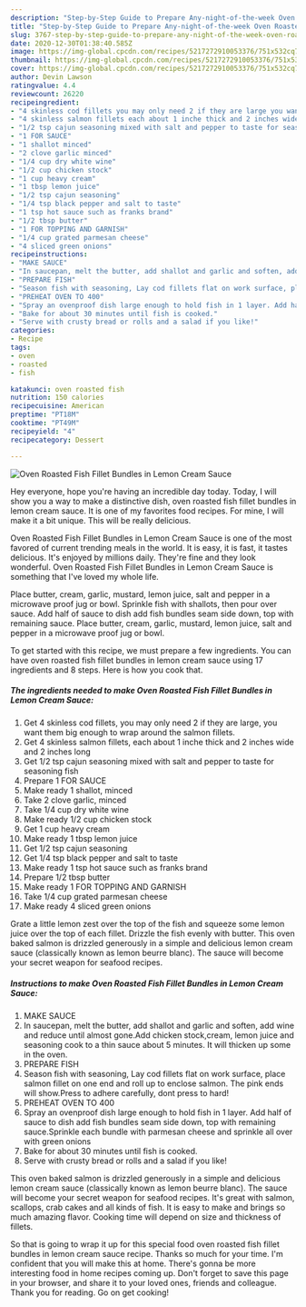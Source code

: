 ```yaml
---
description: "Step-by-Step Guide to Prepare Any-night-of-the-week Oven Roasted Fish Fillet Bundles in Lemon Cream Sauce"
title: "Step-by-Step Guide to Prepare Any-night-of-the-week Oven Roasted Fish Fillet Bundles in Lemon Cream Sauce"
slug: 3767-step-by-step-guide-to-prepare-any-night-of-the-week-oven-roasted-fish-fillet-bundles-in-lemon-cream-sauce
date: 2020-12-30T01:38:40.585Z
image: https://img-global.cpcdn.com/recipes/5217272910053376/751x532cq70/oven-roasted-fish-fillet-bundles-in-lemon-cream-sauce-recipe-main-photo.jpg
thumbnail: https://img-global.cpcdn.com/recipes/5217272910053376/751x532cq70/oven-roasted-fish-fillet-bundles-in-lemon-cream-sauce-recipe-main-photo.jpg
cover: https://img-global.cpcdn.com/recipes/5217272910053376/751x532cq70/oven-roasted-fish-fillet-bundles-in-lemon-cream-sauce-recipe-main-photo.jpg
author: Devin Lawson
ratingvalue: 4.4
reviewcount: 26220
recipeingredient:
- "4 skinless cod fillets you may only need 2 if they are large you want them big enough to wrap around the salmon fillets"
- "4 skinless salmon fillets each about 1 inche thick and 2 inches wide and 2 inches long"
- "1/2 tsp cajun seasoning mixed with salt and pepper to taste for seasoning fish"
- "1 FOR SAUCE"
- "1 shallot minced"
- "2 clove garlic minced"
- "1/4 cup dry white wine"
- "1/2 cup chicken stock"
- "1 cup heavy cream"
- "1 tbsp lemon juice"
- "1/2 tsp cajun seasoning"
- "1/4 tsp black pepper and salt to taste"
- "1 tsp hot sauce such as franks brand"
- "1/2 tbsp butter"
- "1 FOR TOPPING AND GARNISH"
- "1/4 cup grated parmesan cheese"
- "4 sliced green onions"
recipeinstructions:
- "MAKE SAUCE"
- "In saucepan, melt the butter, add shallot and garlic and soften, add wine and reduce until almost gone.Add chicken stock,cream, lemon juice and seasoning cook to a thin sauce about 5 minutes. It will thicken up some in the oven."
- "PREPARE FISH"
- "Season fish with seasoning, Lay cod fillets flat on work surface, place salmon fillet on one end and roll up to enclose salmon. The pink ends will show.Press to adhere carefully, dont press to hard!"
- "PREHEAT OVEN TO 400"
- "Spray an ovenproof dish large enough to hold fish in 1 layer. Add half of sauce to dish add fish bundles seam side down, top with remaining sauce.Sprinkle each bundle with parmesan cheese and sprinkle all over with green onions"
- "Bake for about 30 minutes until fish is cooked."
- "Serve with crusty bread or rolls and a salad if you like!"
categories:
- Recipe
tags:
- oven
- roasted
- fish

katakunci: oven roasted fish 
nutrition: 150 calories
recipecuisine: American
preptime: "PT18M"
cooktime: "PT49M"
recipeyield: "4"
recipecategory: Dessert

---
```



![Oven Roasted Fish Fillet Bundles in Lemon Cream Sauce](https://img-global.cpcdn.com/recipes/5217272910053376/751x532cq70/oven-roasted-fish-fillet-bundles-in-lemon-cream-sauce-recipe-main-photo.jpg)

Hey everyone, hope you're having an incredible day today. Today, I will show you a way to make a distinctive dish, oven roasted fish fillet bundles in lemon cream sauce. It is one of my favorites food recipes. For mine, I will make it a bit unique. This will be really delicious.

Oven Roasted Fish Fillet Bundles in Lemon Cream Sauce is one of the most favored of current trending meals in the world. It is easy, it is fast, it tastes delicious. It's enjoyed by millions daily. They're fine and they look wonderful. Oven Roasted Fish Fillet Bundles in Lemon Cream Sauce is something that I've loved my whole life.

Place butter, cream, garlic, mustard, lemon juice, salt and pepper in a microwave proof jug or bowl. Sprinkle fish with shallots, then pour over sauce. Add half of sauce to dish add fish bundles seam side down, top with remaining sauce. Place butter, cream, garlic, mustard, lemon juice, salt and pepper in a microwave proof jug or bowl.


To get started with this recipe, we must prepare a few ingredients. You can have oven roasted fish fillet bundles in lemon cream sauce using 17 ingredients and 8 steps. Here is how you cook that.

<!--inarticleads1-->

##### The ingredients needed to make Oven Roasted Fish Fillet Bundles in Lemon Cream Sauce:

1. Get 4 skinless cod fillets, you may only need 2 if they are large, you want them big enough to wrap around the salmon fillets.
1. Get 4 skinless salmon fillets, each about 1 inche thick and 2 inches wide and 2 inches long
1. Get 1/2 tsp cajun seasoning mixed with salt and pepper to taste for seasoning fish
1. Prepare 1 FOR SAUCE
1. Make ready 1 shallot, minced
1. Take 2 clove garlic, minced
1. Take 1/4 cup dry white wine
1. Make ready 1/2 cup chicken stock
1. Get 1 cup heavy cream
1. Make ready 1 tbsp lemon juice
1. Get 1/2 tsp cajun seasoning
1. Get 1/4 tsp black pepper and salt to taste
1. Make ready 1 tsp hot sauce such as franks brand
1. Prepare 1/2 tbsp butter
1. Make ready 1 FOR TOPPING AND GARNISH
1. Take 1/4 cup grated parmesan cheese
1. Make ready 4 sliced green onions


Grate a little lemon zest over the top of the fish and squeeze some lemon juice over the top of each fillet. Drizzle the fish evenly with butter. This oven baked salmon is drizzled generously in a simple and delicious lemon cream sauce (classically known as lemon beurre blanc). The sauce will become your secret weapon for seafood recipes. 

<!--inarticleads2-->

##### Instructions to make Oven Roasted Fish Fillet Bundles in Lemon Cream Sauce:

1. MAKE SAUCE
1. In saucepan, melt the butter, add shallot and garlic and soften, add wine and reduce until almost gone.Add chicken stock,cream, lemon juice and seasoning cook to a thin sauce about 5 minutes. It will thicken up some in the oven.
1. PREPARE FISH
1. Season fish with seasoning, Lay cod fillets flat on work surface, place salmon fillet on one end and roll up to enclose salmon. The pink ends will show.Press to adhere carefully, dont press to hard!
1. PREHEAT OVEN TO 400
1. Spray an ovenproof dish large enough to hold fish in 1 layer. Add half of sauce to dish add fish bundles seam side down, top with remaining sauce.Sprinkle each bundle with parmesan cheese and sprinkle all over with green onions
1. Bake for about 30 minutes until fish is cooked.
1. Serve with crusty bread or rolls and a salad if you like!


This oven baked salmon is drizzled generously in a simple and delicious lemon cream sauce (classically known as lemon beurre blanc). The sauce will become your secret weapon for seafood recipes. It&#39;s great with salmon, scallops, crab cakes and all kinds of fish. It is easy to make and brings so much amazing flavor. Cooking time will depend on size and thickness of fillets. 

So that is going to wrap it up for this special food oven roasted fish fillet bundles in lemon cream sauce recipe. Thanks so much for your time. I'm confident that you will make this at home. There's gonna be more interesting food in home recipes coming up. Don't forget to save this page in your browser, and share it to your loved ones, friends and colleague. Thank you for reading. Go on get cooking!

